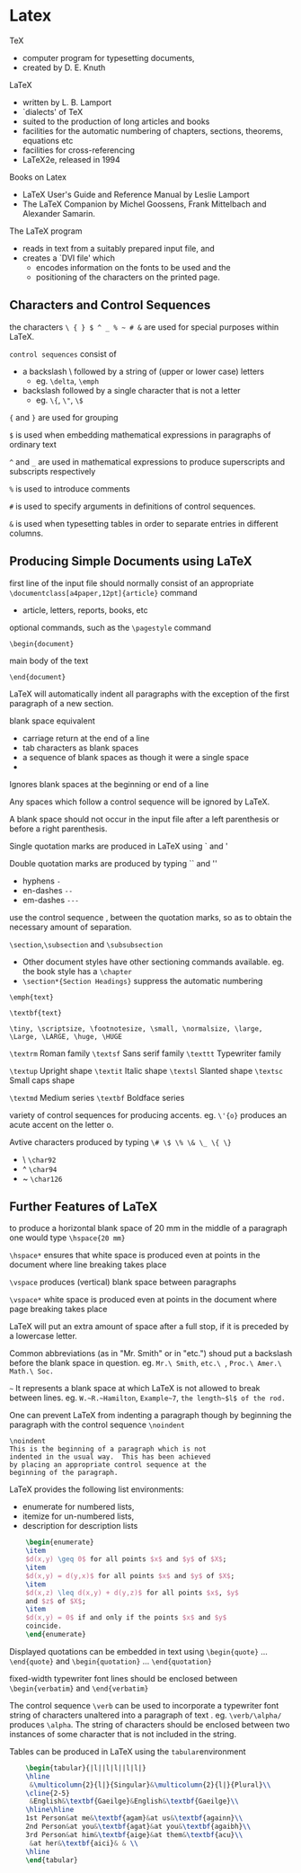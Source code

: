 Latex
=====

TeX

 - computer program for typesetting documents, 
 - created by D. E. Knuth
 
LaTeX
 
 - written by L. B. Lamport
 - `dialects' of TeX
 - suited to the production of long articles and books
 - facilities for the automatic numbering of chapters, sections, theorems, equations etc
 -  facilities for cross-referencing
 - LaTeX2e, released in 1994

Books on Latex

 - LaTeX User's Guide and Reference Manual by Leslie Lamport
 - The LaTeX Companion by Michel Goossens, Frank Mittelbach and Alexander Samarin.

The LaTeX program 

 - reads in text from a suitably prepared input file, and 
 - creates a `DVI file' which
    - encodes information on the fonts to be used and the
    - positioning of the characters on the printed page.

Characters and Control Sequences
--------------------------------

the characters `\ { } $ ^ _ % ~ # &` are used for special purposes within LaTeX. 

`control sequences` consist of 

 - a backslash \ followed by a string of (upper or lower case) letters
   - eg. `\delta`, `\emph`
 - backslash followed by a single character that is not a letter
   - eg. `\{`, `\"`, `\$`
   
`{` and `}` are used for grouping

`$` is used when embedding mathematical expressions in paragraphs of ordinary text

 `^` and `_` are used in mathematical expressions to produce superscripts and subscripts respectively
 
 `%` is used to introduce comments 

`#` is used to specify arguments in definitions of control sequences. 

 `&` is used when typesetting tables in order to separate entries in different columns.


Producing Simple Documents using LaTeX
----------------------------

 first line of the input file should normally consist of an appropriate `\documentclass[a4paper,12pt]{article}` command
 
  - article, letters, reports, books, etc
 
optional commands, such as the `\pagestyle` command
 
`\begin{document}`
 
main body of the text
 
`\end{document}`
 
 
LaTeX will automatically indent all paragraphs with the exception of the first paragraph of a new section.

blank space equivalent

  - carriage return at the end of a line
  - tab characters as blank spaces
  - a sequence of blank spaces as though it were a single space
  -
Ignores blank spaces at the beginning or end of a line

Any spaces which follow a control sequence will be ignored by LaTeX.

A blank space should not occur in the input file after a left parenthesis or before a right parenthesis.

Single quotation marks are produced in LaTeX using ` and '

Double quotation marks are produced by typing `` and ''

 - hyphens `-`
 - en-dashes `--`
 - em-dashes `---`
 
use the control sequence \, between the quotation marks, so as to obtain the necessary amount of separation.

`\section`,`\subsection` and `\subsubsection`

  - Other document styles have other sectioning commands available. eg. the book style has a `\chapter` 
  - `\section*{Section Headings}` suppress the automatic numbering 

`\emph{text}` 

`\textbf{text}`

    \tiny, \scriptsize, \footnotesize, \small, \normalsize, \large, \Large, \LARGE, \huge, \HUGE
    
`\textrm`   Roman family
`\textsf`   Sans serif family
`\texttt`   Typewriter family

`\textup`   Upright shape
`\textit`   Italic shape
`\textsl`   Slanted shape
`\textsc`   Small caps shape

`\textmd`   Medium series
`\textbf`   Boldface series

 variety of control sequences for producing accents. eg. `\'{o}` produces an acute accent on the letter o.
 
 Avtive characters produced by typing `\# \$ \% \& \_ \{ \}`
 
   - \ `\char92` 
   - ^ `\char94`
   - ~ `\char126`


Further Features of LaTeX
-------------------------

to produce a horizontal blank space of 20 mm in the middle of a paragraph one would type `\hspace{20 mm}`

`\hspace*` ensures that white space is produced even at points in the document where line breaking takes place

`\vspace` produces (vertical) blank space between paragraphs

`\vspace*` white space is produced even at points in the document where page breaking takes place

LaTeX will put an extra amount of space after a full stop, if it is preceded by a lowercase letter.

Common abbreviations (as in "Mr. Smith" or in "etc.") shoud put a backslash before the blank space in question. eg. `Mr.\ Smith`, `etc.\ `, `Proc.\ Amer.\ Math.\ Soc.`

`~` It represents a blank space at which LaTeX is not allowed to break between lines. eg. `W.~R.~Hamilton`, `Example~7`, `the length~$l$ of the rod.`

One can prevent LaTeX from indenting a paragraph though by beginning the paragraph with the control sequence `\noindent`

    \noindent
    This is the beginning of a paragraph which is not
    indented in the usual way.  This has been achieved
    by placing an appropriate control sequence at the
    beginning of the paragraph.

LaTeX provides the following list environments:

  - enumerate for numbered lists,
  - itemize for un-numbered lists,
  - description for description lists

```latex
    \begin{enumerate}
    \item
    $d(x,y) \geq 0$ for all points $x$ and $y$ of $X$;
    \item
    $d(x,y) = d(y,x)$ for all points $x$ and $y$ of $X$;
    \item
    $d(x,z) \leq d(x,y) + d(y,z)$ for all points $x$, $y$
    and $z$ of $X$;
    \item
    $d(x,y) = 0$ if and only if the points $x$ and $y$
    coincide.
    \end{enumerate}
```

Displayed quotations can be embedded in text using
`\begin{quote}` ... `\end{quote}`
and
`\begin{quotation}` ... `\end{quotation}`

fixed-width typewriter font lines should be enclosed between `\begin{verbatim}` and `\end{verbatim}`

The control sequence `\verb` can be used to incorporate a typewriter font string of characters unaltered into a paragraph of text .  eg. `\verb/\alpha/` produces `\alpha`. The string of characters should be enclosed between two instances of some character that is not included in the string.

Tables can be produced in LaTeX using the `tabular`environment

```latex
    \begin{tabular}{|l||l|l||l|l|}
    \hline
     &\multicolumn{2}{l|}{Singular}&\multicolumn{2}{l|}{Plural}\\
    \cline{2-5}
     &English&\textbf{Gaeilge}&English&\textbf{Gaeilge}\\
    \hline\hline
    1st Person&at me&\textbf{agam}&at us&\textbf{againn}\\
    2nd Person&at you&\textbf{agat}&at you&\textbf{agaibh}\\
    3rd Person&at him&\textbf{aige}&at them&\textbf{acu}\\
     &at her&\textbf{aici}& & \\
    \hline
    \end{tabular}
```










 
 





